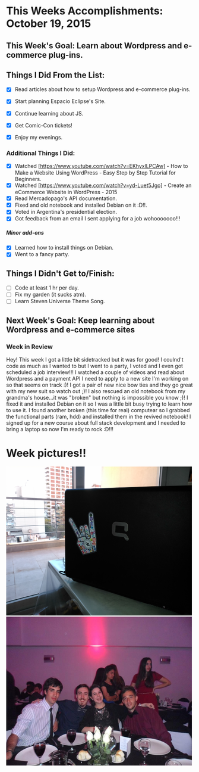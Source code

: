 # This Weeks Accomplishments: October 19, 2015

## This Week's Goal: Learn about Wordpress and e-commerce plug-ins.

## Things I Did From the List:

- [x] Read articles about how to setup Wordpress and e-commerce plug-ins.
- [x] Start planning Espacio Eclipse's Site.
- [x] Continue learning about JS.
- [x] Get Comic-Con tickets!
- [x] Enjoy my evenings.


### Additional Things I Did:

- [x] Watched [https://www.youtube.com/watch?v=EKhyxlLPCAw] - How to Make a Website Using WordPress - Easy Step by Step Tutorial for Beginners.
- [x] Watched [https://www.youtube.com/watch?v=yd-Luet5Jgo] - Create an eCommerce Website in WordPress - 2015
- [x] Read Mercadopago's API documentation. 
- [x] Fixed and old notebook and installed Debian on it :D!!.
- [x] Voted in Argentina's presidential election.
- [x] Got feedback from an email I sent applying for a job wohooooooo!!!

##### Minor add-ons

- [x] Learned how to install things on Debian.
- [x] Went to a fancy party.

## Things I Didn't Get to/Finish:

- [ ] Code at least 1 hr per day.
- [ ] Fix my garden (it sucks atm).
- [ ] Learn Steven Universe Theme Song.

## Next Week's Goal: Keep learning about Wordpress and e-commerce sites

### Week in Review

Hey! This week I got a little bit sidetracked but it was for good! I coulnd't code as much as I wanted to but I went to a party, I voted and
I even got scheduled a job interview!!! I watched a couple of videos and read about Wordpress and a payment API I need to apply to a new site I'm working on
so that seems on track :)! I got a pair of new nice bow ties and they go great with my new suit so watch out ;)! I also rescued an old notebook
from my grandma's house...it was "broken" but nothing is impossible you know ;)! I fixed it and installed Debian on it so I was a little bit busy
trying to learn how to use it. I found another broken (this time for real) computear so I grabbed the functional parts (ram, hdd) and installed them in
the revived notebook! I signed up for a new course about full stack development and I needed to bring a laptop so now I'm ready to rock :D!!!

# Week pictures!!

<img src="https://github.com/julianaramburu/personal-goals/blob/master/accomplishments/pictures/2015-10-22-notebook.jpg" alt="notebook" height=400 width=500/>
<img src="https://github.com/julianaramburu/personal-goals/blob/master/accomplishments/pictures/2015-10-24-party.jpg" alt="party" height=400 width=500/>
